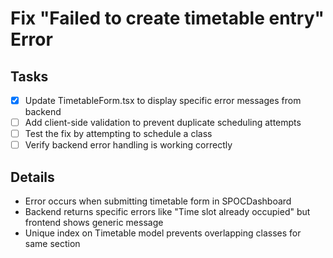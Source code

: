# Fix "Failed to create timetable entry" Error

## Tasks
- [x] Update TimetableForm.tsx to display specific error messages from backend
- [ ] Add client-side validation to prevent duplicate scheduling attempts
- [ ] Test the fix by attempting to schedule a class
- [ ] Verify backend error handling is working correctly

## Details
- Error occurs when submitting timetable form in SPOCDashboard
- Backend returns specific errors like "Time slot already occupied" but frontend shows generic message
- Unique index on Timetable model prevents overlapping classes for same section
